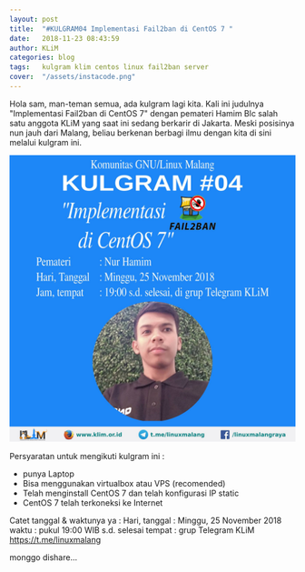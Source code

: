 ```yaml
---
layout: post
title:  "#KULGRAM04 Implementasi Fail2ban di CentOS 7 "
date:   2018-11-23 08:43:59
author: KLiM
categories: blog
tags:	kulgram klim centos linux fail2ban server
cover:  "/assets/instacode.png"
---
```


Hola sam, man-teman semua, ada kulgram lagi kita. Kali ini judulnya "Implementasi Fail2ban di CentOS 7" dengan pemateri Hamim Blc salah satu anggota KLiM yang saat ini sedang berkarir di Jakarta. Meski posisinya nun jauh dari Malang, beliau berkenan berbagi ilmu dengan kita di sini melalui kulgram ini.

![](/assets/images/kulgram04.jpg)

Persyaratan untuk mengikuti kulgram ini :
- punya Laptop
- Bisa menggunakan virtualbox atau VPS (recomended)
- Telah menginstall CentOS 7 dan telah konfigurasi IP static
- CentOS 7 telah terkoneksi ke Internet

Catet tanggal & waktunya ya :
Hari, tanggal : Minggu, 25 November 2018
waktu : pukul 19:00 WIB s.d. selesai
tempat : grup Telegram KLiM https://t.me/linuxmalang

monggo dishare...



